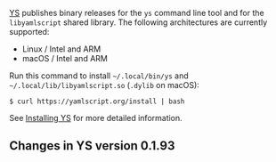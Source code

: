<!-- NOTE: Leave these long lines alone. Don't wrap. -->
[YS](https://yamlscript.org) publishes binary releases for the `ys` command line tool and for the `libyamlscript` shared library.
The following architectures are currently supported:

* Linux / Intel and ARM
* macOS / Intel and ARM

Run this command to install `~/.local/bin/ys` and `~/.local/lib/libyamlscript.so` (`.dylib` on macOS):

```
$ curl https://yamlscript.org/install | bash
```

See [Installing YS](https://github.com/yaml/yamlscript/wiki/Installing-YAMLScript) for more detailed information.


## Changes in YS version 0.1.93

